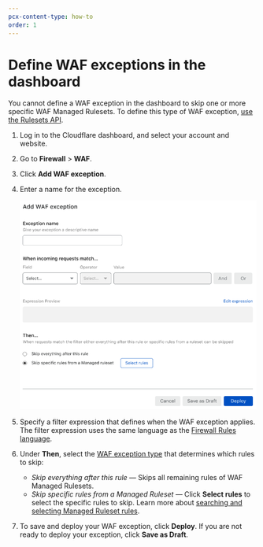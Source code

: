 ```yaml
---
pcx-content-type: how-to
order: 1
---
```


# Define WAF exceptions in the dashboard

<Aside type="note">

You cannot define a WAF exception in the dashboard to skip one or more specific WAF Managed Rulesets. To define this type of WAF exception, [use the Rulesets API](/managed-rulesets/waf-exceptions/define-api).

</Aside>

1. Log in to the Cloudflare dashboard, and select your account and website.
1. Go to **Firewall** > **WAF**.
1. Click **Add WAF exception**.
1. Enter a name for the exception.

    ![Create WAF exception page](../../images/waf-exception-create.png)

1. Specify a filter expression that defines when the WAF exception applies. The filter expression uses the same language as the [Firewall Rules language](https://developers.cloudflare.com/firewall/cf-firewall-language).
1. Under **Then**, select the [WAF exception type](/managed-rulesets/waf-exceptions#types-of-waf-exceptions) that determines which rules to skip:

    * _Skip everything after this rule_ — Skips all remaining rules of WAF Managed Rulesets.
    * _Skip specific rules from a Managed Ruleset_ — Click **Select rules** to select the specific rules to skip. Learn more about [searching and selecting Managed Ruleset rules](https://developers.cloudflare.com/waf/managed-rulesets/deploy-zone-dashboard#configure-rules-in-bulk-in-a-managed-ruleset).

1. To save and deploy your WAF exception, click **Deploy**. If you are not ready to deploy your exception, click **Save as Draft**.
